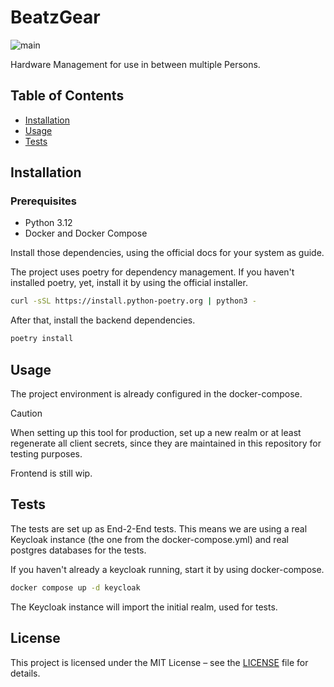 # BeatzGear
![main](https://github.com/Severon96/beatzgear/actions/workflows/backend.yml/badge.svg?branch=main)

Hardware Management for use in between multiple Persons.

## Table of Contents

- [Installation](#installation)
- [Usage](#usage)
- [Tests](#tests)

## Installation

### Prerequisites

- Python 3.12
- Docker and Docker Compose

Install those dependencies, using the official docs for your system as guide.

The project uses poetry for dependency management. If you haven't installed poetry, yet, install it by using the official installer.

```bash
curl -sSL https://install.python-poetry.org | python3 -
```

After that, install the backend dependencies.

```bash
poetry install 
```


## Usage

The project environment is already configured in the docker-compose.

> [!CAUTION]
> When setting up this tool for production, set up a new realm or at least regenerate  all client secrets, since they are maintained in this repository for testing purposes.

Frontend is still wip.

## Tests
The tests are set up as End-2-End tests. This means we are using a real Keycloak instance (the one from the docker-compose.yml) and real postgres databases for the tests.

If you haven't already a keycloak running, start it by using docker-compose.

```bash
docker compose up -d keycloak
```

The Keycloak instance will import the initial realm, used for tests.

## License

This project is licensed under the MIT License – see the [LICENSE](LICENSE) file for details.
